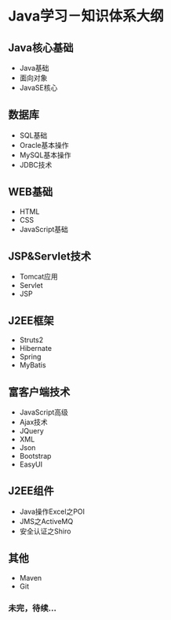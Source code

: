 # Java学习－知识体系大纲
## Java核心基础

- Java基础
- 面向对象
- JavaSE核心

## 数据库

- SQL基础
- Oracle基本操作
- MySQL基本操作
- JDBC技术

## WEB基础

- HTML
- CSS
- JavaScript基础

## JSP&Servlet技术

- Tomcat应用
- Servlet
- JSP

## J2EE框架

- Struts2
- Hibernate
- Spring
- MyBatis

## 富客户端技术

- JavaScript高级
- Ajax技术
- JQuery
- XML
- Json
- Bootstrap
- EasyUI

## J2EE组件

- Java操作Excel之POI
- JMS之ActiveMQ
- 安全认证之Shiro

## 其他

- Maven
- Git

### 未完，待续...

